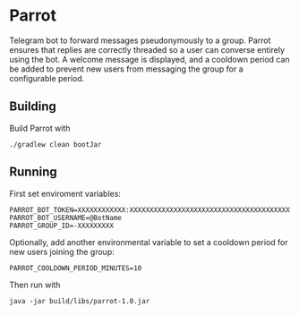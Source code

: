# Parrot

Telegram bot to forward messages pseudonymously to a group. 
Parrot ensures that replies are correctly threaded so a user can converse entirely using the bot.
A welcome message is displayed, and a cooldown period can be added to prevent new users from messaging the group for a configurable period.

## Building

Build Parrot with

```shell
./gradlew clean bootJar
```

## Running

First set enviroment variables:
```shell
PARROT_BOT_TOKEN=XXXXXXXXXXXX:XXXXXXXXXXXXXXXXXXXXXXXXXXXXXXXXXXXXXXXX
PARROT_BOT_USERNAME=@BotName
PARROT_GROUP_ID=-XXXXXXXXX
```

Optionally, add another environmental variable to set a cooldown period for new users joining the group:
```shell
PARROT_COOLDOWN_PERIOD_MINUTES=10
```

Then run with
```
java -jar build/libs/parrot-1.0.jar
```

